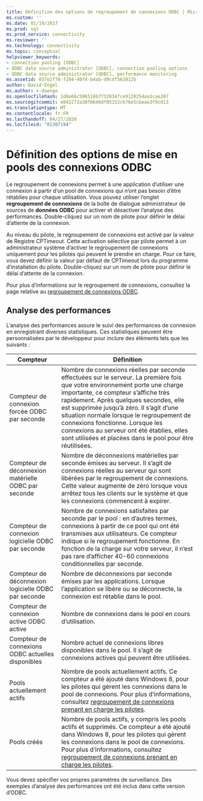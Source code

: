 ```yaml
---
title: Définition des options de regroupement de connexions ODBC | Microsoft Docs
ms.custom: ''
ms.date: 01/19/2017
ms.prod: sql
ms.prod_service: connectivity
ms.reviewer: ''
ms.technology: connectivity
ms.topic: conceptual
helpviewer_keywords:
- connection pooling [ODBC]
- ODBC data source administrator [ODBC], connection pooling options
- ODBC data source administrator [ODBC], performance monitoring
ms.assetid: 037e2f78-f204-40f4-b4ab-d9cdf562012b
author: David-Engel
ms.author: v-daenge
ms.openlocfilehash: 1d8e66c506518b77320347ce9120254aa1cae287
ms.sourcegitcommit: e042272a38fb646df05152c676e5cbeae3f9cd13
ms.translationtype: MT
ms.contentlocale: fr-FR
ms.lasthandoff: 04/27/2020
ms.locfileid: "81307194"
---
```

# <a name="setting-odbc-connection-pooling-options"></a>Définition des options de mise en pools des connexions ODBC
Le regroupement de connexions permet à une application d’utiliser une connexion à partir d’un pool de connexions qui n’ont pas besoin d’être rétablies pour chaque utilisation. Vous pouvez utiliser l’onglet **regroupement de connexions** de la boîte de dialogue administrateur de sources de **données ODBC** pour activer et désactiver l’analyse des performances. Double-cliquez sur un nom de pilote pour définir le délai d’attente de la connexion.  
  
 Au niveau du pilote, le regroupement de connexions est activé par la valeur de Registre CPTimeout. Cette activation sélective par pilote permet à un administrateur système d’activer le regroupement de connexions uniquement pour les pilotes qui peuvent le prendre en charge. Pour ce faire, vous devez définir la valeur par défaut de CPTimeout lors du programme d’installation du pilote. Double-cliquez sur un nom de pilote pour définir le délai d’attente de la connexion.  
  
 Pour plus d’informations sur le regroupement de connexions, consultez la page relative au [regroupement de connexions ODBC](../../odbc/reference/develop-app/driver-manager-connection-pooling.md).  
  
## <a name="performance-monitoring"></a>Analyse des performances  
 L’analyse des performances assure le suivi des performances de connexion en enregistrant diverses statistiques. Ces statistiques peuvent être personnalisées par le développeur pour inclure des éléments tels que les suivants :  
  
|Compteur|Définition|  
|-------------|----------------|  
|Compteur de connexion forcée ODBC par seconde|Nombre de connexions réelles par seconde effectuées sur le serveur. La première fois que votre environnement porte une charge importante, ce compteur s’affiche très rapidement. Après quelques secondes, elle est supprimée jusqu’à zéro. Il s’agit d’une situation normale lorsque le regroupement de connexions fonctionne. Lorsque les connexions au serveur ont été établies, elles sont utilisées et placées dans le pool pour être réutilisées.|  
|Compteur de déconnexion matérielle ODBC par seconde|Nombre de déconnexions matérielles par seconde émises au serveur. Il s’agit de connexions réelles au serveur qui sont libérées par le regroupement de connexions. Cette valeur augmente de zéro lorsque vous arrêtez tous les clients sur le système et que les connexions commencent à expirer.|  
|Compteur de connexion logicielle ODBC par seconde|Nombre de connexions satisfaites par seconde par le pool : en d’autres termes, connexions à partir de ce pool qui ont été transmises aux utilisateurs. Ce compteur indique si le regroupement fonctionne. En fonction de la charge sur votre serveur, il n’est pas rare d’afficher 40-60 connexions conditionnelles par seconde.|  
|Compteur de déconnexion logicielle ODBC par seconde|Nombre de déconnexions par seconde émises par les applications. Lorsque l’application se libère ou se déconnecte, la connexion est rétablie dans le pool.|  
|Compteur de connexion active ODBC active|Nombre de connexions dans le pool en cours d’utilisation.|  
|Compteur de connexions ODBC actuelles disponibles|Nombre actuel de connexions libres disponibles dans le pool. Il s’agit de connexions actives qui peuvent être utilisées.|  
|Pools actuellement actifs|Nombre de pools actuellement actifs. Ce compteur a été ajouté dans Windows 8, pour les pilotes qui gèrent les connexions dans le pool de connexions. Pour plus d’informations, consultez [regroupement de connexions prenant en charge les pilotes](../../odbc/reference/develop-app/driver-aware-connection-pooling.md).|  
|Pools créés|Nombre de pools actifs, y compris les pools actifs et supprimés. Ce compteur a été ajouté dans Windows 8, pour les pilotes qui gèrent les connexions dans le pool de connexions. Pour plus d’informations, consultez [regroupement de connexions prenant en charge les pilotes](../../odbc/reference/develop-app/driver-aware-connection-pooling.md).|  
  
 Vous devez spécifier vos propres paramètres de surveillance. Des exemples d’analyse des performances ont été inclus dans cette version d’ODBC.
